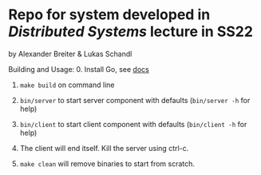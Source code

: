 # Repo for system developed in _Distributed Systems_ lecture in SS22

by Alexander Breiter & Lukas Schandl

Building and Usage:
0. Install Go, see [docs](https://golang.org/)

1. `make build` on command line

2. `bin/server` to start server component with defaults (`bin/server -h` for help)

3. `bin/client` to start client component with defaults (`bin/client -h` for help)

4. The client will end itself. Kill the server using ctrl-c.

5. `make clean` will remove binaries to start from scratch.

